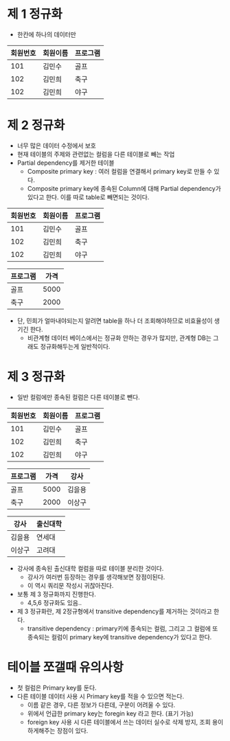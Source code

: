 # 제 1 정규화
- 한칸에 하나의 데이터만

|회원번호 |회원이름|프로그램|
|---|---|---|
|101|김민수|골프|
|102|김민희|축구|
|102|김민희|야구|

# 제 2 정규화
- 너무 많은 데이터 수정에서 보호
- 현재 테이블의 주제와 관련없는 컬럼을 다른 테이블로 빼는 작업
- Partial dependency를 제거한 테이블
  - Composite primary key : 여러 컬럼을 연결해서 primary key로 만들 수 있다.
  - Composite primary key에 종속된 Column에 대해 Partial dependency가 있다고 한다. 이를 따로 table로 빼면되는 것이다.

|회원번호 |회원이름|프로그램|
|---|---|---|
|101|김민수|골프|
|102|김민희|축구|
|102|김민희|야구|

|프로그램|가격|
|---|---|
|골프|5000|
|축구|2000|

- 단, 민희가 얼마내야되는지 알려면 table을 하나 더 조회해야하므로 비효율성이 생기긴 한다.
  - 비관계형 데이터 베이스에서는 정규화 안하는 경우가 많지만, 관계형 DB는 그래도 정규화해두는게 일반적이다.

# 제 3 정규화
- 일반 컬럼에만 종속된 컬럼은 다른 테이블로 뺀다.

|회원번호 |회원이름|프로그램|
|---|---|---|
|101|김민수|골프|
|102|김민희|축구|
|102|김민희|야구|

|프로그램|가격|강사|
|---|---|---|
|골프|5000|김을용|
|축구|2000|이상구|

|강사|출신대학|
|---|---|
|김을용|연세대|
|이상구|고려대|

- 강사에 종속된 출신대학 컬럼을 따로 테이블 분리한 것이다.
  - 강사가 여러번 등장하는 경우를 생각해보면 장점이된다.
  - 이 역시 쿼리문 작성시 귀찮아진다.
- 보통 제 3 정규화까지 진행한다.
  - 4,5,6 정규화도 있음..  
- 제 3 정규화란, 제 2정규형에서 transitive dependency를 제거하는 것이라고 한다.
  - transitive dependency : primary키에 종속되는 컬럼, 그리고 그 컬럼에 또 종속되는 컬럼이 primary key에 transitive dependency가 있다고 한다.

# 테이블 쪼갤때 유의사항
- 첫 컬럼은 Primary key를 둔다.
- 다른 테이블 데이터 사용 시 Primary key를 적을 수 있으면 적는다.
  - 이름 같은 경우, 다른 정보가 다른데, 구분이 어려울 수 있다.
  - 위에서 언급한 primary key는 foregin key 라고 한다. (표기 가능)
  - foreign key 사용 시 다른 테이블에서 쓰는 데이터 실수로 삭제 방지, 조회 용이하게해주는 장점이 있다.
